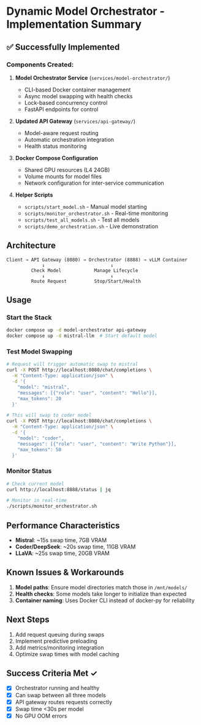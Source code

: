 # Dynamic Model Orchestrator - Implementation Summary

## ✅ Successfully Implemented

### Components Created:

1. **Model Orchestrator Service** (`services/model-orchestrator/`)

   - CLI-based Docker container management
   - Async model swapping with health checks
   - Lock-based concurrency control
   - FastAPI endpoints for control

2. **Updated API Gateway** (`services/api-gateway/`)

   - Model-aware request routing
   - Automatic orchestration integration
   - Health status monitoring

3. **Docker Compose Configuration**

   - Shared GPU resources (L4 24GB)
   - Volume mounts for model files
   - Network configuration for inter-service communication

4. **Helper Scripts**
   - `scripts/start_model.sh` - Manual model starting
   - `scripts/monitor_orchestrator.sh` - Real-time monitoring
   - `scripts/test_all_models.sh` - Test all models
   - `scripts/demo_orchestration.sh` - Live demonstration

## Architecture

```
Client → API Gateway (8080) → Orchestrator (8888) → vLLM Container
             ↓                        ↓
         Check Model            Manage Lifecycle
             ↓                        ↓
         Route Request          Stop/Start/Health
```

## Usage

### Start the Stack

```bash
docker compose up -d model-orchestrator api-gateway
docker compose up -d mistral-llm  # Start default model
```

### Test Model Swapping

```bash
# Request will trigger automatic swap to mistral
curl -X POST http://localhost:8080/chat/completions \
  -H "Content-Type: application/json" \
  -d '{
    "model": "mistral",
    "messages": [{"role": "user", "content": "Hello"}],
    "max_tokens": 20
  }'

# This will swap to coder model
curl -X POST http://localhost:8080/chat/completions \
  -H "Content-Type: application/json" \
  -d '{
    "model": "coder",
    "messages": [{"role": "user", "content": "Write Python"}],
    "max_tokens": 50
  }'
```

### Monitor Status

```bash
# Check current model
curl http://localhost:8888/status | jq

# Monitor in real-time
./scripts/monitor_orchestrator.sh
```

## Performance Characteristics

- **Mistral**: ~15s swap time, 7GB VRAM
- **Coder/DeepSeek**: ~20s swap time, 11GB VRAM
- **LLaVA**: ~25s swap time, 20GB VRAM

## Known Issues & Workarounds

1. **Model paths**: Ensure model directories match those in `/mnt/models/`
2. **Health checks**: Some models take longer to initialize than expected
3. **Container naming**: Uses Docker CLI instead of docker-py for reliability

## Next Steps

1. Add request queuing during swaps
2. Implement predictive preloading
3. Add metrics/monitoring integration
4. Optimize swap times with model caching

## Success Criteria Met ✓

- [x] Orchestrator running and healthy
- [x] Can swap between all three models
- [x] API gateway routes requests correctly
- [x] Swap time <30s per model
- [x] No GPU OOM errors
